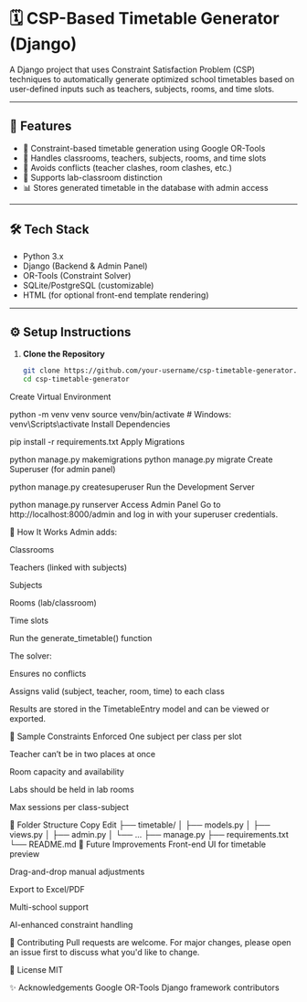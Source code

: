 # 🗓️ CSP-Based Timetable Generator (Django)

A Django project that uses Constraint Satisfaction Problem (CSP) techniques to automatically generate optimized school timetables based on user-defined inputs such as teachers, subjects, rooms, and time slots.

---

## 🚀 Features

- 🎯 Constraint-based timetable generation using Google OR-Tools
- 🏫 Handles classrooms, teachers, subjects, rooms, and time slots
- 📌 Avoids conflicts (teacher clashes, room clashes, etc.)
- 🧪 Supports lab-classroom distinction
- 📊 Stores generated timetable in the database with admin access

---

## 🛠️ Tech Stack

- Python 3.x
- Django (Backend & Admin Panel)
- OR-Tools (Constraint Solver)
- SQLite/PostgreSQL (customizable)
- HTML (for optional front-end template rendering)

---

## ⚙️ Setup Instructions

1. **Clone the Repository**
   ```bash
   git clone https://github.com/your-username/csp-timetable-generator.git
   cd csp-timetable-generator
Create Virtual Environment

python -m venv venv
source venv/bin/activate  # Windows: venv\Scripts\activate
Install Dependencies

pip install -r requirements.txt
Apply Migrations

python manage.py makemigrations
python manage.py migrate
Create Superuser (for admin panel)

python manage.py createsuperuser
Run the Development Server


python manage.py runserver
Access Admin Panel Go to http://localhost:8000/admin and log in with your superuser credentials.


🧠 How It Works
Admin adds:

Classrooms

Teachers (linked with subjects)

Subjects

Rooms (lab/classroom)

Time slots

Run the generate_timetable() function

The solver:

Ensures no conflicts

Assigns valid (subject, teacher, room, time) to each class

Results are stored in the TimetableEntry model and can be viewed or exported.

📌 Sample Constraints Enforced
One subject per class per slot

Teacher can’t be in two places at once

Room capacity and availability

Labs should be held in lab rooms

Max sessions per class-subject

📂 Folder Structure
Copy
Edit
├── timetable/
│   ├── models.py
│   ├── views.py
│   ├── admin.py
│   └── ...
├── manage.py
├── requirements.txt
└── README.md
🧪 Future Improvements
Front-end UI for timetable preview

Drag-and-drop manual adjustments

Export to Excel/PDF

Multi-school support

AI-enhanced constraint handling

🤝 Contributing
Pull requests are welcome. For major changes, please open an issue first to discuss what you'd like to change.

📄 License
MIT

✨ Acknowledgements
Google OR-Tools
Django framework contributors

